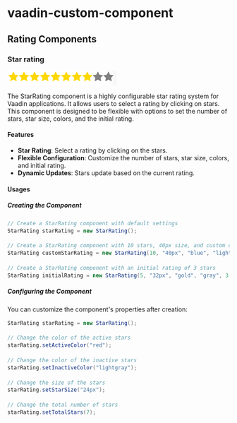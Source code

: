 # vaadin-custom-component
## Rating Components
### Star rating
![starRating.png](images/starRating.png)

The StarRating component is a highly configurable star rating system for Vaadin applications. It allows users to select a rating by clicking on stars. This component is designed to be flexible with options to set the number of stars, star size, colors, and the initial rating.
#### Features
* **Star Rating**: Select a rating by clicking on the stars.
* **Flexible Configuration**: Customize the number of stars, star size, colors, and initial rating.
* **Dynamic Updates**: Stars update based on the current rating.

#### Usages
##### Creating the Component
```java
// Create a StarRating component with default settings
StarRating starRating = new StarRating();

// Create a StarRating component with 10 stars, 40px size, and custom colors
StarRating customStarRating = new StarRating(10, "40px", "blue", "lightgray");

// Create a StarRating component with an initial rating of 3 stars
StarRating initialRating = new StarRating(5, "32px", "gold", "gray", 3.0);
```

##### Configuring the Component
You can customize the component's properties after creation:
```java
StarRating starRating = new StarRating();

// Change the color of the active stars
starRating.setActiveColor("red");

// Change the color of the inactive stars
starRating.setInactiveColor("lightgray");

// Change the size of the stars
starRating.setStarSize("24px");

// Change the total number of stars
starRating.setTotalStars(7);
```

